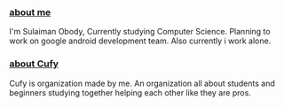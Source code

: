 ### [about me](https://www.github.com/lsafer)
I'm Sulaiman Obody, Currently studying Computer Science. Planning to work on google android development team. Also currently i work alone.
### [about Cufy](https://www.github.com/cufyorg)
Cufy is organization made by me. An organization all about students and beginners studying together helping each other like they are pros.
